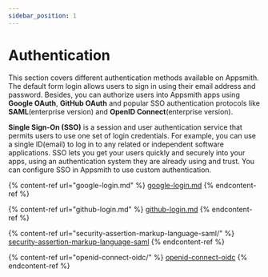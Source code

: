 ```yaml
---
sidebar_position: 1
---
```

# Authentication

This section covers different authentication methods available on Appsmith. The default form login allows users to sign in using their email address and password. Besides, you can authorize users into Appsmith apps using **Google OAuth**, **GitHub OAuth** and popular SSO authentication protocols like **SAML**(enterprise version) and **OpenID Connect**(enterprise version).

**Single Sign-On (SSO)** is a session and user authentication service that permits users to use one set of login credentials. For example, you can use a single ID(email) to log in to any related or independent software applications. SSO lets you get your users quickly and securely into your apps, using an authentication system they are already using and trust. You can configure SSO in Appsmith to use custom authentication.&#x20;

{% content-ref url="google-login.md" %}
[google-login.md](google-login.md)
{% endcontent-ref %}

{% content-ref url="github-login.md" %}
[github-login.md](github-login.md)
{% endcontent-ref %}

{% content-ref url="security-assertion-markup-language-saml/" %}
[security-assertion-markup-language-saml](security-assertion-markup-language-saml/)
{% endcontent-ref %}

{% content-ref url="openid-connect-oidc/" %}
[openid-connect-oidc](openid-connect-oidc/)
{% endcontent-ref %}
